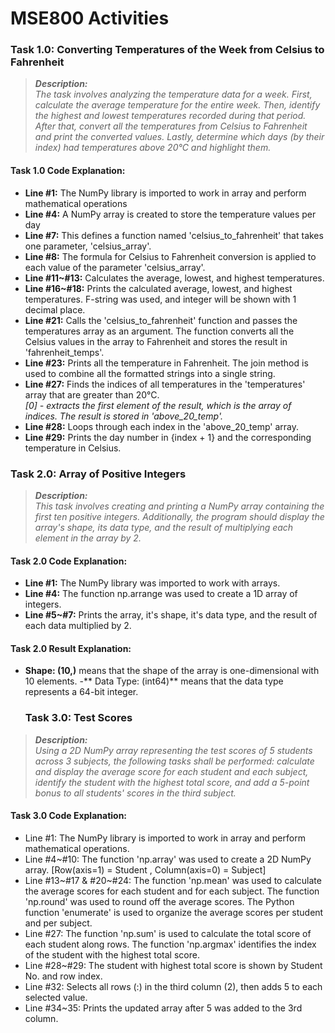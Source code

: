 # MSE800 Activities
### **Task 1.0:**  Converting Temperatures of the Week from Celsius to Fahrenheit 
>***Description:***\
>  _The task involves analyzing the temperature data for a week. First, calculate the average temperature for the entire week. Then, identify the highest and lowest temperatures recorded during that period. After that, convert all the temperatures from Celsius to Fahrenheit and print the converted values. Lastly, determine which days (by their index) had temperatures above 20°C and highlight them._
#### **Task 1.0 Code Explanation:**
- **Line #1:** The NumPy library is imported to work in array and perform mathematical operations
- **Line #4:** A NumPy array is created to store the temperature values per day
- **Line #7:** This defines a function named 'celsius_to_fahrenheit' that takes one parameter, 'celsius_array'. 
- **Line #8:** The formula for Celsius to Fahrenheit conversion is applied to each value of the parameter 'celsius_array'.
- **Line #11~#13:** Calculates the average, lowest, and highest temperatures.
- **Line #16~#18:** Prints the calculated average, lowest, and highest temperatures. F-string was used, and integer will be shown with 1 decimal place. 
- **Line #21:** Calls the 'celsius_to_fahrenheit' function and passes the temperatures array as an argument. The function converts all the Celsius values in the array to Fahrenheit and stores the result in 'fahrenheit_temps'.
- **Line #23:** Prints all the temperature in Fahrenheit. The join method is used to combine all the formatted strings into a single string. 
- **Line #27:** Finds the indices of all temperatures in the 'temperatures' array that are greater than 20°C.\
 _[0] - extracts the first element of the result, which is the array of indices. The result is stored in 'above_20_temp'._
- **Line #28:** Loops through each index in the 'above_20_temp' array.
- **Line #29:** Prints the day number in {index + 1} and the corresponding temperature in Celsius.

### **Task 2.0:** Array of Positive Integers
>***Description:***\
>  _This task involves creating and printing a NumPy array containing the first ten positive integers. Additionally, the program should display the array's shape, its data type, and the result of multiplying each element in the array by 2._
#### **Task 2.0 Code Explanation:**
- **Line #1:** The NumPy library was imported to work with arrays.
- **Line #4:** The function np.arrange was used to create a 1D array of integers.
- **Line #5~#7:** Prints the array, it's shape, it's data type, and the result of each data multiplied by 2.
#### **Task 2.0 Result Explanation:**
- **Shape: (10,)** means that the shape of the array is one-dimensional with 10 elements.
-** Data Type: (int64)** means that the data type represents a 64-bit integer.

  ### **Task 3.0:** Test Scores
>***Description:***\
>  _Using a 2D NumPy array representing the test scores of 5 students across 3 subjects, the following tasks shall be performed: calculate and display the average score for each student and each subject, identify the student with the highest total score, and add a 5-point bonus to all students' scores in the third subject._
#### **Task 3.0 Code Explanation:**
- Line #1: The NumPy library is imported to work in array and perform mathematical operations.
- Line #4~#10: The function 'np.array'  was used to create a 2D NumPy array. [Row(axis=1) = Student , Column(axis=0) = Subject]
- Line #13~#17 & #20~#24: The function 'np.mean' was used to calculate the average scores for each student and for each subject. The function 'np.round' was used to round off the average scores. The Python function 'enumerate' is used to organize the average scores per student and per subject.
- Line #27: The function 'np.sum' is used to calculate the total score of each student along rows. The function 'np.argmax' identifies the index of the student with the highest total score.
- Line #28~#29: The student with highest total score is shown by Student No. and row index.
- Line #32: Selects all rows (:) in the third column (2), then adds 5 to each selected value.
- Line #34~35: Prints the updated array after 5 was added to the 3rd column. 
